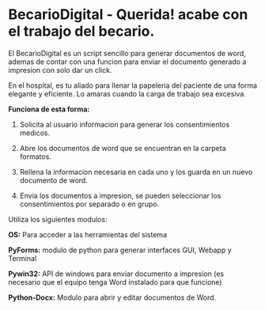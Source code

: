 # BecarioDigital - Querida! acabe con el trabajo del becario.

El BecarioDigital es un script sencillo para generar documentos de word,
ademas de contar con una funcion para enviar el documento generado a impresion con solo dar un click.

En el hospital, es tu aliado para llenar la papeleria del paciente de una forma elegante y eficiente.
Lo amaras cuando la carga de trabajo sea excesiva.


**Funciona de esta forma:**

1. Solicita al usuario informacion para generar los consentimientos medicos.

2. Abre los documentos de word que se encuentran en la carpeta formatos.

3. Rellena la informacion necesaria en cada uno y los guarda en un nuevo documento de word.

4. Envia los documentos a impresion, se pueden seleccionar los consentimientos por separado o en grupo.



Utiliza los siguientes modulos:

**OS:** Para acceder a las herramientas del sistema

**PyForms:** modulo de python para generar interfaces GUI, Webapp y Terminal

**Pywin32:** API de windows para enviar documento a impresion (es necesario que el equipo tenga Word instalado para que funcione)

**Python-Docx:** Modulo para abrir y editar documentos de Word.

